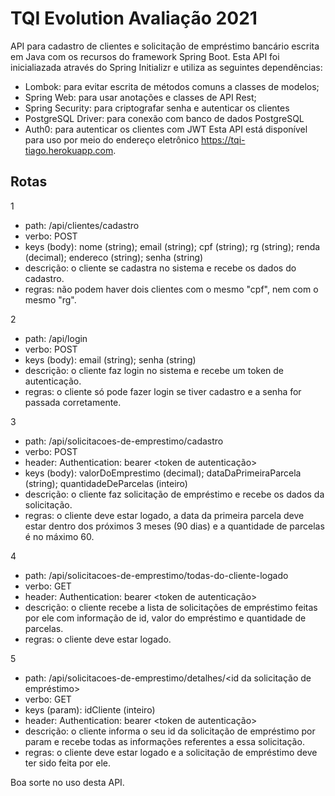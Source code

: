 # TQI Evolution Avaliação 2021

API para cadastro de clientes e solicitação de empréstimo bancário escrita em Java com os recursos do framework Spring Boot.
Esta API foi inicialiazada através do Spring Initializr e utiliza as seguintes dependências:
 - Lombok: para evitar escrita de métodos comuns a classes de modelos;
 - Spring Web: para usar anotações e classes de API Rest;
 - Spring Security: para criptografar senha e autenticar os clientes
 - PostgreSQL Driver: para conexão com banco de dados PostgreSQL
 - Auth0: para autenticar os clientes com JWT
Esta API está disponível para uso por meio do endereço eletrônico https://tqi-tiago.herokuapp.com.

## Rotas

1
 - path: /api/clientes/cadastro
 - verbo: POST
 - keys (body): nome (string); email (string); cpf (string); rg (string); renda (decimal); endereco (string); senha (string)
 - descrição: o cliente se cadastra no sistema e recebe os dados do cadastro.
 - regras: não podem haver dois clientes com o mesmo "cpf", nem com o mesmo "rg".

2
 - path: /api/login
 - verbo: POST
 - keys (body): email (string); senha (string)
 - descrição: o cliente faz login no sistema e recebe um token de autenticação.
 - regras: o cliente só pode fazer login se tiver cadastro e a senha for passada corretamente.

3
 - path: /api/solicitacoes-de-emprestimo/cadastro
 - verbo: POST
 - header: Authentication: bearer <token de autenticação>
 - keys (body): valorDoEmprestimo (decimal); dataDaPrimeiraParcela (string); quantidadeDeParcelas (inteiro)
 - descrição: o cliente faz solicitação de empréstimo e recebe os dados da solicitação.
 - regras: o cliente deve estar logado, a data da primeira parcela deve estar dentro dos próximos 3 meses (90 dias) e a quantidade de parcelas é no máximo 60.

4
 - path: /api/solicitacoes-de-emprestimo/todas-do-cliente-logado
 - verbo: GET
 - header: Authentication: bearer <token de autenticação>
 - descrição: o cliente recebe a lista de solicitações de empréstimo feitas por ele com informação de id, valor do empréstimo e quantidade de parcelas.
 - regras: o cliente deve estar logado.

5
 - path: /api/solicitacoes-de-emprestimo/detalhes/<id da solicitação de empréstimo>
 - verbo: GET
 - keys (param): idCliente (inteiro)
 - header: Authentication: bearer <token de autenticação>
 - descrição: o cliente informa o seu id da solicitação de empréstimo por param e recebe todas as informações referentes a essa solicitação.
 - regras: o cliente deve estar logado e a solicitação de empréstimo deve ter sido feita por ele.
 
Boa sorte no uso desta API.
